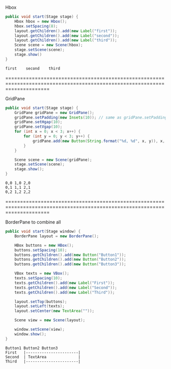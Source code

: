 Hbox
```java
public void start(Stage stage) {
    Hbox hbox = new Hbox();
    hbox.setSpacing(8);
    layout.getChildren().add(new Label("first"));
    layout.getChildren().add(new Label("second"));
    layout.getChildren().add(new Label("third"));
    Scene scene = new Scene(hbox);
    stage.setScene(scene);
    stage.show()
}
```
```
first    second    third
```
===========================================================================================================================

GridPane
```java
public void start(Stage stage) {
    GridPane gridPane = new GridPane();
    gridPane.setPadding(new Insets(10)); // same as gridPane.setPadding(new Insets(10, 10, 10, 10))
    gridPane.setHgap(10);
    gridPane.setVgap(10);
    for (int x = 0; x < 3; x++) {
        for (int y = 0; y < 3; y++) {
            gridPane.add(new Button(String.format("%d, %d", x, y)), x, y); //x horizontal y vertical
        }
    }

    Scene scene = new Scene(gridPane);
    stage.setScene(scene);
    stage.show();
}
```
```
0,0 1,0 2,0
0,1 1,1 2,1 
0,2 1,2 2,2
```
===========================================================================================================================


BorderPane to combine all
```java
public void start(Stage window) {
    BorderPane layout = new BorderPane();

    HBox buttons = new HBox();
    buttons.setSpacing(10);
    buttons.getChildren().add(new Button("Button1"));
    buttons.getChildren().add(new Button("Button2"));
    buttons.getChildren().add(new Button("Button3"));

    VBox texts = new VBox();
    texts.setSpacing(10);
    texts.getChildren().add(new Label("First"));
    texts.getChildren().add(new Label("Second"));
    texts.getChildren().add(new Label("Third"));

    layout.setTop(buttons);
    layout.setLeft(texts);
    layout.setCenter(new TextArea(""));

    Scene view = new Scene(layout);

    window.setScene(view);
    window.show();
}
```
```
Button1 Button2 Button3
First   |-----------------------|
Second  | TextArea              |
Third   |-----------------------|
```